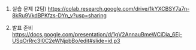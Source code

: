 1. 실습 문제 (2팀)
https://colab.research.google.com/drive/1kYXCBSY7a7n-8kRu9VkdBPKfzs-DYn_v?usp=sharing



2. 발표 준비
https://docs.google.com/presentation/d/1gV2AnnauBmeWCiDia_6Ej-USqOrRrc3I0C2eWNjpbBo/edit#slide=id.p3
